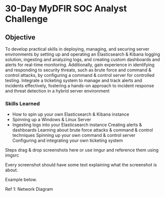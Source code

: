 # 30-Day MyDFIR SOC Analyst Challenge

## Objective

To develop practical skills in deploying, managing, and securing server environments by setting up and operating an Elasticsearch & Kibana logging solution, ingesting and analyzing logs, and creating custom dashboards and alerts for real-time monitoring. Additionally, gain experience in identifying and responding to security threats, such as brute force and command & control attacks, by configuring a command & control server for controlled testing. Integrate a ticketing system to manage and track alerts and incidents effectively, fostering a hands-on approach to incident response and threat detection in a hybrid server environment


### Skills Learned

- How to spin up your own Elasticsearch & Kibana instance
- Spinning up a Windows & Linux Server
- Ingesting logs into your Elasticsearch instance
Creating alerts & dashboards
Learning about brute force attacks & command & control techniques
Spinning up your own command & control server
Configuring and integrating your own ticketing system


Steps
drag & drop screenshots here or use imgur and reference them using imgsrc

Every screenshot should have some text explaining what the screenshot is about.

Example below.

Ref 1: Network Diagram

